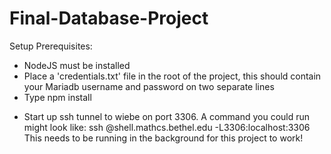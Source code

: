 # Final-Database-Project

Setup Prerequisites:
- NodeJS must be installed
- Place a 'credentials.txt' file in the root of the project, this should contain your Mariadb username and password
    on two separate lines
- Type npm install
<!-- TODO update this once intial setup is done -->
- Start up ssh tunnel to wiebe on port 3306. A command you could run might look like:
    ssh <username>@shell.mathcs.bethel.edu -L3306:localhost:3306
    This needs to be running in the background for this project to work!
